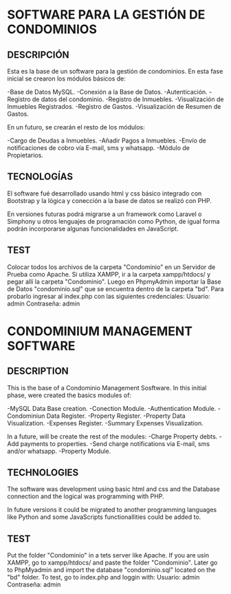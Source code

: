 # SOFTWARE PARA LA GESTIÓN DE CONDOMINIOS

## DESCRIPCIÓN
Esta es la base de un software para la gestión de
condominios. En esta fase inicial se crearon los 
módulos básicos de:

-Base de Datos MySQL.
-Conexión a la Base de Datos.
-Autenticación.
-Registro de datos del condominio.
-Registro de Inmuebles.
-Visualización de Inmuebles Registrados.
-Registro de Gastos.
-Visualización de Resumen de Gastos.

En un futuro, se crearán el resto de los módulos:

-Cargo de Deudas a Inmuebles.
-Añadir Pagos a Inmuebles.
-Envío de notificaciones de cobro vía E-mail, sms y
whatsapp.
-Módulo de Propietarios.

## TECNOLOGÍAS
El software fué desarrollado usando html y css básico
integrado con Bootstrap y la lógica y conección a la 
base de datos se realizó con PHP.

En versiones futuras podrá migrarse a un framework como
Laravel o Simphony u otros lenguajes de programación como 
Python, de igual forma podrán incorporarse algunas 
funcionalidades en JavaScript.

## TEST
Colocar todos los archivos de la carpeta "Condominio" en un Servidor de Prueba como Apache.
Si utiliza XAMPP, ir a la carpeta xampp/htdocs/ y pegar allí la carpeta "Condominio".
Luego en PhpmyAdmin importar la Base de Datos "condominio.sql" que se encuentra dentro de la carpeta "bd".
Para probarlo ingresar al index.php con las siguientes credenciales:
Usuario: admin
Contraseña: admin

# CONDOMINIUM MANAGEMENT SOFTWARE

## DESCRIPTION
This is the base of a Condominio Management Sosftware.
In this initial phase, were created the basics modules of:

-MySQL Data Base creation.
-Conection Module.
-Authentication Module.
-Condominiun Data Register.
-Property Register.
-Property Data Visualization.
-Expenses Register.
-Summary Expenses Visualization.

In a future, will be create the rest of the modules:
-Charge Property debts.
-Add payments to properties.
-Send charge notifications via E-mail, sms and/or whatsapp.
-Property Module.

## TECHNOLOGIES
The software was development using basic html and css and the
Database connection and the logical was programming with PHP.

In future versions it could be migrated to another programming
languages like Python and some JavaScripts functionallities could
be added to.

## TEST
Put the folder "Condominio" in a tets server like Apache.
If you are usin XAMPP, go to xampp/htdocs/ and paste the folder "Condominio".
Later go to PhpMyadmin and import the database "condominio.sql" located on the "bd" folder.
To test, go to index.php and loggin with:
Usuario: admin
Contraseña: admin
